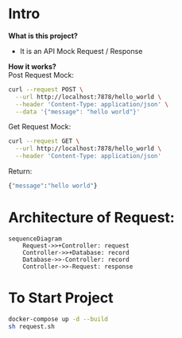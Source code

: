 # Intro

**What is this project?**
- It is an API Mock Request / Response

**How it works?** <br />
Post Request Mock:
```sh
curl --request POST \
  --url http://localhost:7878/hello_world \
  --header 'Content-Type: application/json' \
  --data '{"message": "hello world"}'
```
Get Request Mock:
```sh
curl --request GET \
  --url http://localhost:7878/hello_world \
  --header 'Content-Type: application/json'
```
Return:
```sh
{"message":"hello world"}
```

# Architecture of Request:
```mermaid
sequenceDiagram
    Request->>+Controller: request
    Controller->>+Database: record
    Database->>-Controller: record
    Controller->>-Request: response
```

# To Start Project
```sh
docker-compose up -d --build
sh request.sh
```
